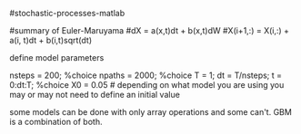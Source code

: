 #stochastic-processes-matlab

#summary of Euler-Maruyama
#dX = a(x,t)dt + b(x,t)dW
#X(i+1,:) = X(i,:) + a(i, t)dt + b(i,t)sqrt(dt)


define model parameters

nsteps = 200; %choice
npaths = 2000; %choice
T = 1; dt = T/nsteps; t = 0:dt:T; %choice 
X0 = 0.05 # depending on what model you are using you may or may not need to define an initial value

some models can be done with only array operations and some can't. GBM is a combination of both. 










